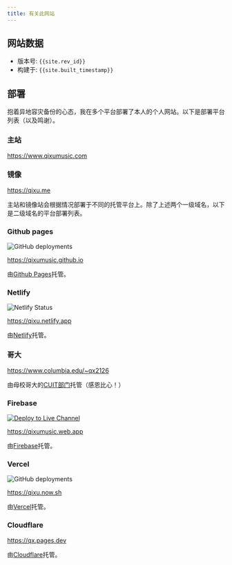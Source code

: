 ```yaml
---
title: 有关此网站
---
```

## 网站数据

- 版本号: `{{site.rev_id}}`
- 构建于: `{{site.built_timestamp}}`

## 部署

抱着异地容灾备份的心态，我在多个平台部署了本人的个人网站。以下是部署平台列表（以及鸣谢）。

### 主站

<https://www.qixumusic.com>

### 镜像

<https://qixu.me>

主站和镜像站会根据情况部署于不同的托管平台上。除了上述两个一级域名，以下是二级域名的平台部署列表。

### Github pages

![GitHub deployments](https://img.shields.io/github/deployments/qixumusic/qixumusic.github.io/github-pages?style=flat-square)

<https://qixumusic.github.io>

由[Github Pages](https://pages.github.com/)托管。

### Netlify

![Netlify Status](https://api.netlify.com/api/v1/badges/31cd0ae2-d6fa-4211-a52d-d5155467f90e/deploy-status)

<https://qixu.netlify.app>

由[Netlify](https://www.netlify.com/)托管。

### 哥大

<https://www.columbia.edu/~qx2126>

由母校哥大的[CUIT部门](https://cuit.columbia.edu/)托管（感恩比心！）

### Firebase

[![Deploy to Live Channel](https://github.com/qixumusic/qixumusic.github.io/actions/workflows/firebase_deploy.yml/badge.svg?branch=master)](https://github.com/qixumusic/qixumusic.github.io/actions/workflows/firebase_deploy.yml)

<https://qixumusic.web.app>

由[Firebase](https://firebase.google.com)托管。

### Vercel

![GitHub deployments](https://img.shields.io/github/deployments/qixumusic/qixumusic.github.io/Production?style=flat-square)

<https://qixu.now.sh>

由[Vercel](https://vercel.com/)托管。

### Cloudflare

<https://qx.pages.dev>

由[Cloudflare](https://pages.dev/)托管。
